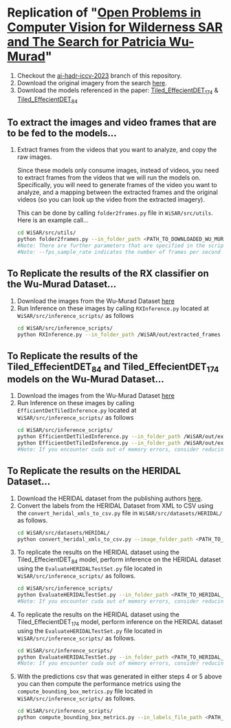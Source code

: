 # Replication of "[Open Problems in Computer Vision for Wilderness SAR and The Search for Patricia Wu-Murad](https://arxiv.org/abs/2307.14527)"

1) Checkout the [ai-hadr-iccv-2023](https://github.com/CRASAR/WiSAR/tree/ai-hadr-iccv-2023) branch of this repository.
2) Download the original imagery from the search [here](https://www.dropbox.com/scl/fi/57sqh5pemdk28otl5c2uz/CRASAR_Wu_Murad_Dataset.zip?rlkey=zyha1qycn2v597r77jhn8xpui&dl=0).
3) Download the models referenced in the paper: [Tiled_EffecientDET<sub>174</sub>](https://www.dropbox.com/scl/fi/0qj9g6ojl27eh60phnp2i/epoch-174-step-25725.ckpt?rlkey=qmfexrft0lhhkn32r4sscod7j&dl=0) & [Tiled_EffecientDET<sub>84</sub>](https://www.dropbox.com/scl/fi/0y7wp7ravkb310jxdguyz/epoch-84-step-33490.ckpt?rlkey=j8n6y1czt79nwzx008icb1ivg&dl=0)

## To extract the images and video frames that are to be fed to the models...

1) Extract frames from the videos that you want to analyze, and copy the raw images.
    
    Since these models only consume images, instead of videos, you need to extract frames from the videos that we will run the models on. Specifically, you will need to generate frames of the video you want to analyze, and a mapping between the extracted frames and the original videos (so you can look up the video from the extracted imagery).

    This can be done by calling `folder2frames.py` file in `WiSAR/src/utils`. Here is an example call...
    
    ```bash
    cd WiSAR/src/utils/
    python folder2frames.py --in_folder_path <PATH_TO_DOWNLOADED_WU_MURAD_DATASET> --out_id2path_path /WiSAR/out/id2path.csv --out_folder_path /WiSAR/out/extracted_frames --fps_sample_rate 2
    #Note: There are further parameters that are specified in the script.
    #Note: --fps_sample_rate indicates the number of frames per second that should be sampled.
    ```

## To Replicate the results of the RX classifier on the Wu-Murad Dataset...

1) Download the images from the Wu-Murad Dataset [here]()
2) Run Inference on these images by calling `RXInference.py` located at `WiSAR/src/inference_scripts/` as follows
    ```bash
    cd WiSAR/src/inference_scripts/
    python RXInference.py --in_folder_path /WiSAR/out/extracted_frames --out_folder_path /WiSAR/out/ --id2path_file_path /WiSAR/out/id2path.csv
    ```

## To Replicate the results of the Tiled_EffecientDET<sub>84</sub> and Tiled_EffecientDET<sub>174</sub> models on the Wu-Murad Dataset...

1) Download the images from the Wu-Murad Dataset [here]()
2) Run Inference on these images by calling `EfficientDetTiledInference.py` located at `WiSAR/src/inference_scripts/` as follows
    ```bash
    cd WiSAR/src/inference_scripts/
    python EfficientDetTiledInference.py --in_folder_path /WiSAR/out/extracted_frames --model_path /WiSAR/models/EfficientDet/HERIDAL/epoch=84-step=33490.ckpt --out_folder_path /WiSAR/out/ --id2path_file_path /WiSAR/out/id2path.csv
    python EfficientDetTiledInference.py --in_folder_path /WiSAR/out/extracted_frames --model_path /WiSAR/models/EfficientDet/HERIDAL/epoch=174-step=25725.ckpt --out_folder_path /WiSAR/out/ --id2path_file_path /WiSAR/out/id2path.csv
    #Note: If you encounter cuda out of memory errors, consider reducing the batch size using the --batch_size argument.
    ```

## To Replicate the results on the HERIDAL Dataset...
1) Download the HERIDAL dataset from the publishing authors [here](http://ipsar.fesb.unist.hr/HERIDAL%20database.html).
2) Convert the labels from the HERIDAL Dataset from XML to CSV using the `convert_heridal_xmls_to_csv.py` file in `WiSAR/src/datasets/HERIDAL/` as follows.
    ```bash
    cd WiSAR/src/datasets/HERIDAL/
    python convert_heridal_xmls_to_csv.py --image_folder_path <PATH_TO_HERIDAL_IMAGE_TEST_FOLDER> --label_folder_path <PATH_TO_HERIDAL_LABELS_TEST_FOLDER> --out_csv_path <PATH_TO_OUTPUT_CSV> 
    ```
3) To replicate the results on the HERIDAL dataset using the Tiled_EffecientDET<sub>84</sub> model, perform inference on the HERIDAL dataset using the `EvaluateHERIDALTestSet.py` file located in `WiSAR/src/inference_scripts/` as follows.
    ```bash
    cd WiSAR/src/inference_scripts/
    python EvaluateHERIDALTestSet.py --in_folder_path <PATH_TO_HERIDAL_IMAGE_TEST_FOLDER> --in_labels_file_path <PATH_TO_HERIDAL_LABELS_CSV> --out_folder_path <PATH_TO_OUTPUT_PREDS_CSV> --model_path ../../models/EfficientDet/HERIDAL/epoch=84-step=33490.ckpt --tile_dim 512 --model_confidence_threshold 0.0 --union_overlapping_bboxes
    #Note: If you encounter cuda out of memory errors, consider reducing the batch size using the --batch_size argument.
    ```
4) To replicate the results on the HERIDAL dataset using the Tiled_EffecientDET<sub>174</sub> model, perform inference on the HERIDAL dataset using the `EvaluateHERIDALTestSet.py` file located in `WiSAR/src/inference_scripts/` as follows.
    ```bash
    cd WiSAR/src/inference_scripts/
    python EvaluateHERIDALTestSet.py --in_folder_path <PATH_TO_HERIDAL_IMAGE_TEST_FOLDER> --in_labels_file_path <PATH_TO_HERIDAL_LABELS_CSV> --out_folder_path <PATH_TO_OUTPUT_PREDS_CSV> --model_path ../../models/EfficientDet/HERIDAL/epoch=174-step=25725.ckpt --tile_dim 512 --model_confidence_threshold 0.0 --union_overlapping_bboxes
    #Note: If you encounter cuda out of memory errors, consider reducing the batch size using the --batch_size argument.
    ```
5) With the predictions csv that was generated in either steps 4 or 5 above you can then compute the performance metrics using the `compute_bounding_box_metrics.py` file located in `WiSAR/src/inference_scripts/` as follows.
    ```bash
    cd WiSAR/src/inference_scripts/
    python compute_bounding_box_metrics.py --in_labels_file_path <PATH_TO_HERIDAL_LABELS_CSV> --in_preds_file_path <PATH_TO_HERIDAL_PREDS_CSV>
    ```
